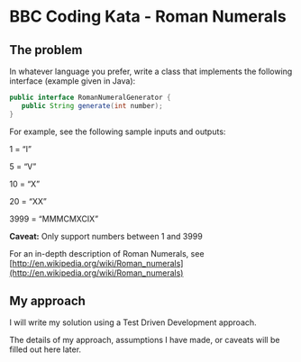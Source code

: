# BBC Coding Kata - Roman Numerals

## The problem

In whatever language you prefer, write a class that implements the following interface (example given in Java):

```java
public interface RomanNumeralGenerator {
   public String generate(int number); 
}
```

For example, see the following sample inputs and outputs: 

1 = “I” 

5 = “V” 

10 = “X” 

20 = “XX” 

3999 = “MMMCMXCIX”

**Caveat:** Only support numbers between 1 and 3999 

For an in-depth description of Roman Numerals, see [http://en.wikipedia.org/wiki/Roman_numerals](http://en.wikipedia.org/wiki/Roman_numerals)


## My approach
I will write my solution using a Test Driven Development approach.

The details of my approach, assumptions I have made, or caveats will be filled out here later.